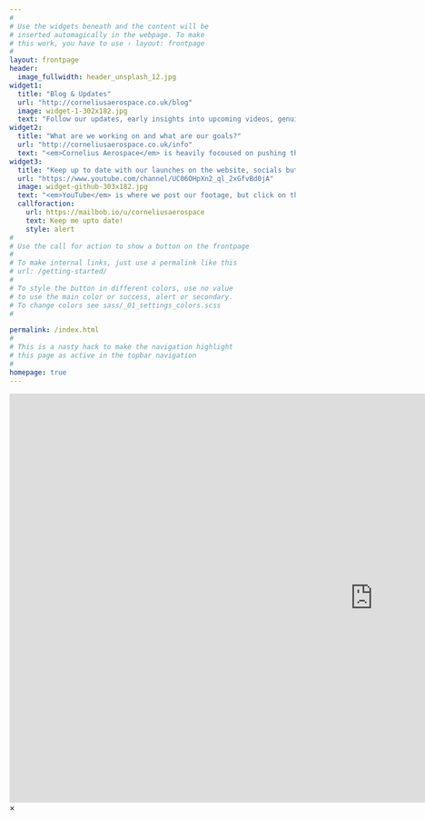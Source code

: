 ```yaml
---
#
# Use the widgets beneath and the content will be
# inserted automagically in the webpage. To make
# this work, you have to use › layout: frontpage
#
layout: frontpage
header:
  image_fullwidth: header_unsplash_12.jpg
widget1:
  title: "Blog & Updates"
  url: "http://corneliusaerospace.co.uk/blog"
  image: widget-1-302x182.jpg
  text: "Follow our updates, early insights into upcoming videos, genuine design info as well as <em> our engineers rants about the existential philosophy of rocketry... (we are trying to stop her) </em>"
widget2:
  title: "What are we working on and what are our goals?"
  url: "http://corneliusaerospace.co.uk/info"
  text: "<em>Cornelius Aerospace</em> is heavily focoused on pushing the boundaries of amature-rocketry through iterative design, and <b> LOTS</b> and <b>LOTs</b> of <s>failures</s> <i>lessons</i> - we embrace (and swear at, in the moment) failures to extract as much progress out of our flights! <br/>1. Consutrction Methods<br/>2. FLight computer optimisation (small, dainty and packed with <b><i>DATA!</i></b>).<br/>3. Practising with weather balloons to explore the feasability of a rocketoon or a similar system (because propellant is <i>EXPENSIVE</i>)<br/>4. Experement with various designs (boosters, staging, larger motors, praying and licking special crystals... all the norm really) <br/>5. Optimising for altitude after other core features are refined, not much point getting to 10km and loosing the £1000 rocket that got there"
widget3:
  title: "Keep up to date with our launches on the website, socials but best of all <b>YouTube</b> (our main platform)"
  url: "https://www.youtube.com/channel/UC06OHpXn2_ql_2xGfvBd0jA"
  image: widget-github-303x182.jpg
  text: "<em>YouTube</em> is where we post our footage, but click on the button below to join our mailing list, where we send out information about changes, launches and project progress before updating youtube or the site. It's like an insider view - but completly free (and we will never spam you or share your details, we wish the people who choose to do that a bag of dicks and a bad rocket flight!)"
  callforaction:
    url: https://mailbob.io/u/corneliusaerospace
    text: Keep me upto date!
    style: alert
#
# Use the call for action to show a button on the frontpage
#
# To make internal links, just use a permalink like this
# url: /getting-started/
#
# To style the button in different colors, use no value
# to use the main color or success, alert or secondary.
# To change colors see sass/_01_settings_colors.scss
#

permalink: /index.html
#
# This is a nasty hack to make the navigation highlight
# this page as active in the topbar navigation
#
homepage: true
---
```


<div id="videoModal" class="reveal-modal large" data-reveal="">
  <div class="flex-video widescreen vimeo" style="display: block;">
    <iframe width="1280" height="720" src="https://www.youtube.com/embed/3b5zCFSmVvU" frameborder="0" allowfullscreen></iframe>
  </div>
  <a class="close-reveal-modal">&#215;</a>
</div>
